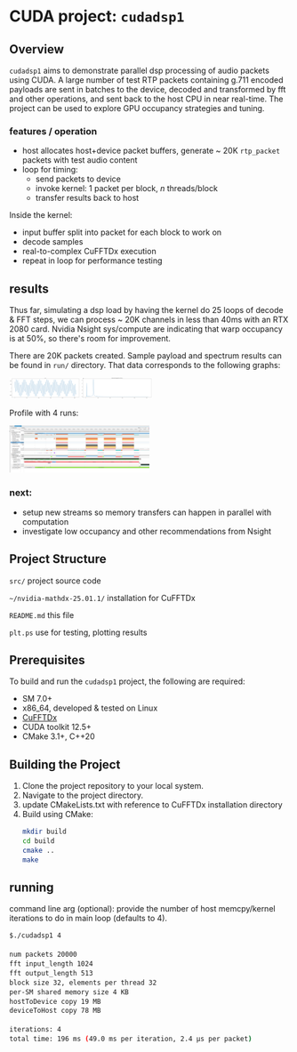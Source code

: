 # CUDA project: `cudadsp1`

## Overview

`cudadsp1` aims to demonstrate parallel dsp processing of audio packets using CUDA.
A large number of test RTP packets containing g.711 encoded payloads are sent in batches to the device, decoded 
and transformed by fft and other operations, and sent back to the host CPU in near real-time.
The project can be used to explore GPU occupancy strategies and tuning. 

### features / operation

- host allocates host+device packet buffers, generate ~ 20K `rtp_packet` packets with test audio content
- loop for timing:
  - send packets to device
  - invoke kernel: 1 packet per block, _n_ threads/block
  - transfer results back to host

Inside the kernel:
- input buffer split into packet for each block to work on
- decode samples
- real-to-complex CuFFTDx execution
- repeat in loop for performance testing

## results

Thus far, simulating a dsp load by having the kernel do 25 loops of decode & FFT steps, we can process ~ 20K channels
in less than 40ms with an RTX 2080 card.  Nvidia Nsight sys/compute are indicating that warp occupancy is at 50%, so
there's room for improvement.

There are 20K packets created.  Sample payload and spectrum results can be found in `run/` directory.  That data corresponds to the following graphs:

<img height="50%" width="25%" src="doc/testsignal1.png"/>
<img height="50%" width="25%" src="doc/spectrum1.png"/>

Profile with 4 runs:

<img height="50%" width="50%" src="doc/nsys-fftbatches.png"/>

### next:
- setup new streams so memory transfers can happen in parallel with computation
- investigate low occupancy and other recommendations from Nsight


## Project Structure

`src/` project source code

`~/nvidia-mathdx-25.01.1/` installation for CuFFTDx

`README.md` this file

`plt.ps` use for testing, plotting results

## Prerequisites

To build and run the `cudadsp1` project, the following are required:

- SM 7.0+
- x86_64, developed & tested on Linux
- [CuFFTDx](https://docs.nvidia.com/cuda/cufftdx/index.html)
- CUDA toolkit 12.5+ 
- CMake 3.1+, C++20

## Building the Project

1. Clone the project repository to your local system.
2. Navigate to the project directory.
3. update CMakeLists.txt with reference to CuFFTDx installation directory
4. Build using CMake:
   ```bash
   mkdir build
   cd build
   cmake ..
   make
   ```
## running
command line arg (optional): provide the number of host memcpy/kernel iterations to do in main loop (defaults to 4).
```bash
$./cudadsp1 4

num packets 20000
fft input_length 1024
fft output_length 513
block size 32, elements per thread 32
per-SM shared memory size 4 KB
hostToDevice copy 19 MB
deviceToHost copy 78 MB

iterations: 4
total time: 196 ms (49.0 ms per iteration, 2.4 μs per packet)
```
